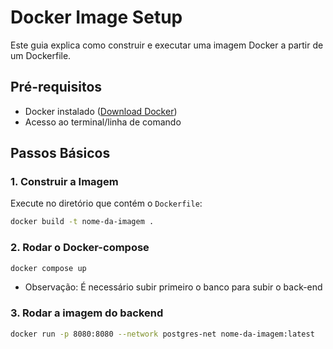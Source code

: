 # Docker Image Setup

Este guia explica como construir e executar uma imagem Docker a partir de um Dockerfile.

## Pré-requisitos
- Docker instalado ([Download Docker](https://www.docker.com/get-started))
- Acesso ao terminal/linha de comando

## Passos Básicos

### 1. Construir a Imagem
Execute no diretório que contém o `Dockerfile`:
```bash
docker build -t nome-da-imagem .
```

### 2. Rodar o Docker-compose

```bash
docker compose up
```
- Observação: É necessário subir primeiro o banco para subir o back-end

### 3. Rodar a imagem do backend
```bash
docker run -p 8080:8080 --network postgres-net nome-da-imagem:latest
```

###
